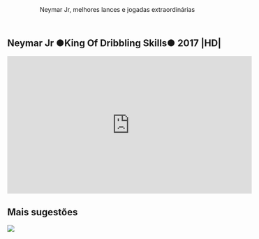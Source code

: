 <!DOCTYPE html>
<html lang= "pt-br">
<head>
    <meta charset="UTF-8>
    <meta name="viewport" content="width=device-width, inicial-scale=1.0">
    <title>Musicas da ster<>
    <link rel="stylesheet" href="style.css

<!DOCTYPE html>
<html lang="pt-br">
<head>
    <meta charset="UTF-8">
    <meta name="viewport" content="width=device-width, initial-scale=1.0">
    <title>Neymar Jr skills</title>
    <link rel="preconnect" href="https://fonts.googleapis.com">
<link rel="preconnect" href="https://fonts.gstatic.com" crossorigin>
<link href="https://fonts.googleapis.com/css2?family=Noto+Serif:ital,wght@0,100..900;1,100..900&display=swap" rel="stylesheet">
    <link rel="stylesheet" href="style.css">

</head>
<body>
    <section class="chamada">
        <div class="chamada-texto">
            <header>Neymar Jr, melhores lances e jogadas extraordinárias</header>
            <h1>Neymar Jr ●King Of Dribbling Skills● 2017 |HD|</h1>
        </div>
        <div>
            <iframe width="560" height="315" src="https://www.youtube.com/embed/wp1ZltRNdJs?si=aB0WHidiBast6dP-" title="YouTube video player" frameborder="0" allow="accelerometer; autoplay; clipboard-write; encrypted-media; gyroscope; picture-in-picture; web-share" referrerpolicy="strict-origin-when-cross-origin" allowfullscreen></iframe>
        </div>
    </section>
    <section class="categoria">
        <h2>Mais sugestões</h2>
        <div class="catgoria-videos">
            <a href="https://www.youtube.com/watch?v=Av5YeL-RrVA">
                <img src="https://img.youtube.com/vi/Av5YeL-RrVA/maxresdefault.jpg">
            </a>
        </div>
    </section>
    
</body>
</html>

